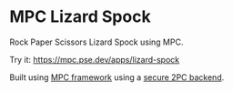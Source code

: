 # MPC Lizard Spock

Rock Paper Scissors Lizard Spock using MPC.

Try it: https://mpc.pse.dev/apps/lizard-spock

Built using [MPC framework](github.com/privacy-scaling-explorations/mpc-framework) using a
[secure 2PC backend](https://github.com/voltrevo/emp-wasm-backend).
